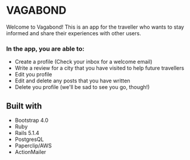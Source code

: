# VAGABOND
Welcome to Vagabond! This is an app for the traveller who wants to stay informed and share their experiences with other users.

### In the app, you are able to:
- Create a profile (Check your inbox for a welcome email)
- Write a review for a city that you have visited to help future travellers 
- Edit you profile
- Edit and delete any posts that you have written
- Delete you profile (we'll be sad to see you go, though!)


## Built with
- Bootstrap 4.0
- Ruby 
- Rails 5.1.4
- PostgresQL 
- Paperclip/AWS
- ActionMailer


